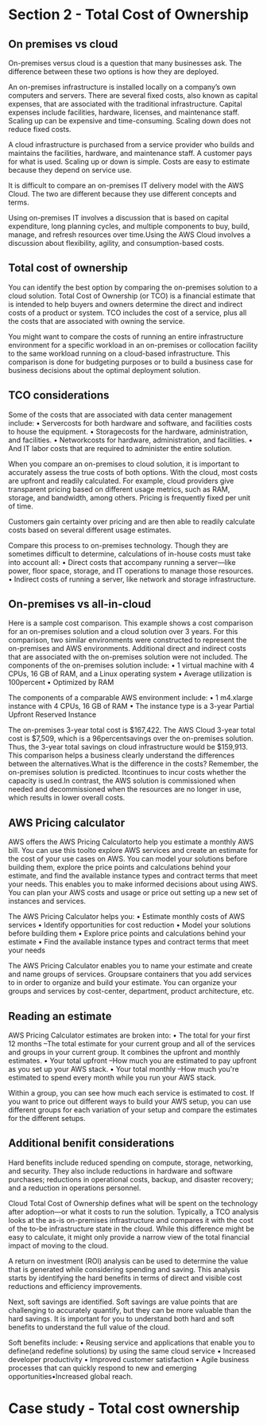 # Section 2 - Total Cost of Ownership

## On premises vs cloud

On-premises versus cloud is a question that many businesses ask. The difference between these two options is how they are deployed. 

An on-premises infrastructure is installed locally on a company’s own computers and servers. There are several fixed costs, also known as capital expenses, that are associated with the traditional infrastructure. Capital expenses include facilities, hardware, licenses, and maintenance staff. Scaling up can be expensive and time-consuming. Scaling down does not reduce fixed costs.

A cloud infrastructure is purchased from a service provider who builds and maintains the facilities, hardware, and maintenance staff. A customer pays for what is used. Scaling up or down is simple. Costs are easy to estimate because they depend on service use.

It is difficult to compare an on-premises IT delivery model with the AWS Cloud. The two are different because they use different concepts and terms. 

Using on-premises IT involves a discussion that is based on capital expenditure, long planning cycles, and multiple components to buy, build, manage, and refresh resources over time.Using the AWS Cloud involves a discussion about flexibility, agility, and consumption-based costs.

## Total cost of ownership

You can identify the best option by comparing the on-premises solution to a cloud solution. Total Cost of Ownership (or TCO) is a financial estimate that is intended to help buyers and owners determine the direct and indirect costs of a product or system. TCO includes the cost of a service, plus all the costs that are associated with owning the service. 

You might want to compare the costs of running an entire infrastructure environment for a specific workload in an on-premises or collocation facility to the same workload running on a cloud-based infrastructure. This comparison is done for budgeting purposes or to build a business case for business decisions about the optimal deployment solution.

## TCO considerations

Some of the costs that are associated with data center management include: 
• Servercosts for both hardware and software, and facilities costs to house the equipment. 
• Storagecosts for the hardware, administration, and facilities. 
• Networkcosts for hardware, administration, and facilities. 
• And IT labor costs that are required to administer the entire solution. 

When you compare an on-premises to cloud solution, it is important to accurately assess the true costs of both options. With the cloud, most costs are upfront and readily calculated. For example, cloud providers give transparent pricing based on different usage metrics, such as RAM, storage, and bandwidth, among others. Pricing is frequently fixed per unit of time. 

Customers gain certainty over pricing and are then able to readily calculate costs based on several different usage estimates.

Compare this process to on-premises technology. Though they are sometimes difficult to determine, calculations of in-house costs must take into account all:
• Direct costs that accompany running a server—like power, floor space, storage, and IT operations to manage those resources.
• Indirect costs of running a server, like network and storage infrastructure.

## On-premises vs all-in-cloud

Here is a sample cost comparison. This example shows a cost comparison for an on-premises solution and a cloud solution over 3 years. For this comparison, two similar environments were constructed to represent the on-premises and AWS environments. Additional direct and indirect costs that are associated with the on-premises solution were not included. The components of the on-premises solution include:
• 1 virtual machine with 4 CPUs, 16 GB of RAM, and a Linux operating system
• Average utilization is 100percent
• Optimized by RAM

The components of a comparable AWS environment include:
• 1 m4.xlarge instance with 4 CPUs, 16 GB of RAM
• The instance type is a 3-year Partial Upfront Reserved Instance

The on-premises 3-year total cost is $167,422. The AWS Cloud 3-year total cost is $7,509, which is a 96percentsavings over the on-premises solution. Thus, the 3-year total savings on cloud infrastructure would be $159,913. This comparison helps a business clearly understand the differences between the alternatives.What is the difference in the costs? Remember, the on-premises solution is predicted. Itcontinues to incur costs whether the capacity is used.In contrast, the AWS solution is commissioned when needed and decommissioned when the resources are no longer in use, which results in lower overall costs.

## AWS Pricing calculator

AWS offers the AWS Pricing Calculatorto help you estimate a monthly AWS bill. You can use this toolto explore AWS services and create an estimate for the cost of your use cases on AWS. You can model your solutions before building them, explore the price points and calculations behind your estimate, and find the available instance types and contract terms that meet your needs. This enables you to make informed decisions about using AWS. You can plan your AWS costs and usage or price out setting up a new set of instances and services. 

The AWS Pricing Calculator helps you:
• Estimate monthly costs of AWS services
• Identify opportunities for cost reduction
• Model your solutions before building them
• Explore price points and calculations behind your estimate
• Find the available instance types and contract terms that meet your needs

The AWS Pricing Calculator enables you to name your estimate and create and name groups of services. Groupsare containers that you add services to in order to organize and build your estimate. You can organize your groups and services by cost-center, department, product architecture, etc.

## Reading an estimate

AWS Pricing Calculator estimates are broken into:
• The total for your first 12 months –The total estimate for your current group and all of the services and groups in your current group. It combines the upfront and monthly estimates. 
• Your total upfront –How much you are estimated to pay upfront as you set up your AWS stack.
• Your total monthly –How much you're estimated to spend every month while you run your AWS stack.

Within a group, you can see how much each service is estimated to cost. If you want to price out different ways to build your AWS setup, you can use different groups for each variation of your setup and compare the estimates for the different setups.

## Additional benifit considerations

Hard benefits include reduced spending on compute, storage, networking, and security. They also include reductions in hardware and software purchases; reductions in operational costs, backup, and disaster recovery; and a reduction in operations personnel. 

Cloud Total Cost of Ownership defines what will be spent on the technology after adoption—or what it costs to run the solution. Typically, a TCO analysis looks at the as-is on-premises infrastructure and compares it with the cost of the to-be infrastructure state in the cloud. While this difference might be easy to calculate, it might only provide a narrow view of the total financial impact of moving to the cloud.

A return on investment (ROI) analysis can be used to determine the value that is generated while considering spending and saving. This analysis starts by identifying the hard benefits in terms of direct and visible cost reductions and efficiency improvements.

Next, soft savings are identified. Soft savings are value points that are challenging to accurately quantify, but they can be more valuable than the hard savings. It is important for you to understand both hard and soft benefits to understand the full value of the cloud. 

Soft benefits include:
• Reusing service and applications that enable you to define(and redefine solutions) by using the same cloud service
• Increased developer productivity
• Improved customer satisfaction 
• Agile business processes that can quickly respond to new and emerging opportunities•Increased global reach.


# Case study - Total cost ownership

